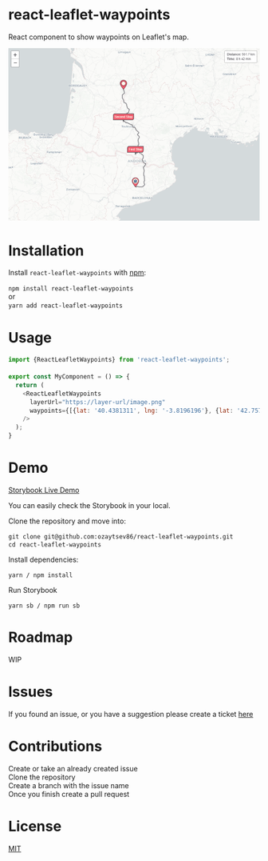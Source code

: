 # react-leaflet-waypoints
React component to show waypoints on Leaflet's map.

![Screenshot](https://github.com/ozaytsev86/react-leaflet-waypoints/blob/main/rlw-screenshot.png?raw=true)

# Installation
Install `react-leaflet-waypoints` with [npm](https://www.npmjs.com/):

`npm install react-leaflet-waypoints`  
or  
`yarn add react-leaflet-waypoints`

# Usage

```javascript
import {ReactLeafletWaypoints} from 'react-leaflet-waypoints';

export const MyComponent = () => {
  return (
    <ReactLeafletWaypoints
      layerUrl="https://layer-url/image.png"
      waypoints={[{lat: '40.4381311', lng: '-3.8196196'}, {lat: '42.7576862', lng: '1.5082874'}]}
    />
  );
}
```


# Demo

[Storybook Live Demo](https://61b5bfcdbf0a96003acf004d-ibwoiilpin.chromatic.com/?path=/story/components-reactleafletwaypoints--custom)  

You can easily check the Storybook in your local.

Clone the repository and move into:
```
git clone git@github.com:ozaytsev86/react-leaflet-waypoints.git
cd react-leaflet-waypoints
```

Install dependencies:
```
yarn / npm install
```

Run Storybook
```
yarn sb / npm run sb
```

# Roadmap
WIP

# Issues
If you found an issue, or you have a suggestion please create a ticket [here](https://github.com/ozaytsev86/react-leaflet-waypoints/issues)

# Contributions
Create or take an already created issue  
Clone the repository  
Create a branch with the issue name  
Once you finish create a pull request  

# License
[MIT](https://opensource.org/licenses/MIT)